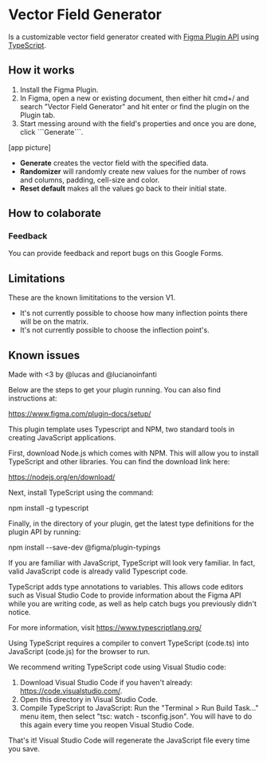 <h1> Vector Field Generator</h1>
Is a customizable vector field generator created with <a href="https://www.figma.com/plugin-docs/intro/">Figma Plugin API</a> using <a href="https://www.typescriptlang.org/">TypeScript</a>.
 
<h2> How it works</h2>
<ol>
<li>Install the Figma Plugin.</li>
<li>In Figma, open a new or existing document, then either hit cmd+/ and search "Vector Field Generator" and hit enter or find the plugin on the Plugin tab.</li>
<li>Start messing around with the field's properties and once you are done, click  ```Generate```.</li>
</ol>

[app picture]

<ul> 
<li><b>Generate</b> creates the vector field with the specified data.</li>
<li><b>Randomizer</b> will randomly create new values for the number of rows and columns, padding, cell-size and color.</li>
<li><b>Reset default</b> makes all the values go back to their initial state.</li>
</ul>

<h2>How to colaborate</h2>

<h3>Feedback</h3>
You can provide feedback and report bugs on this <a hre="#">Google Forms</a>.
<h3></h3>

<h2>Limitations</h2>
These are the known limititations to the version V1.
<ul> 
<li>It's not currently possible to choose how many inflection points there will be on the matrix.</li>
<li>It's not currently possible to choose the inflection point's.</li>
</ul>

<h2>Known issues</h2>



Made with <3 by @lucas and @lucianoinfanti




Below are the steps to get your plugin running. You can also find instructions at:

  https://www.figma.com/plugin-docs/setup/

This plugin template uses Typescript and NPM, two standard tools in creating JavaScript applications.

First, download Node.js which comes with NPM. This will allow you to install TypeScript and other
libraries. You can find the download link here:

  https://nodejs.org/en/download/

Next, install TypeScript using the command:

  npm install -g typescript

Finally, in the directory of your plugin, get the latest type definitions for the plugin API by running:

  npm install --save-dev @figma/plugin-typings

If you are familiar with JavaScript, TypeScript will look very familiar. In fact, valid JavaScript code
is already valid Typescript code.

TypeScript adds type annotations to variables. This allows code editors such as Visual Studio Code
to provide information about the Figma API while you are writing code, as well as help catch bugs
you previously didn't notice.

For more information, visit https://www.typescriptlang.org/

Using TypeScript requires a compiler to convert TypeScript (code.ts) into JavaScript (code.js)
for the browser to run.

We recommend writing TypeScript code using Visual Studio code:

1. Download Visual Studio Code if you haven't already: https://code.visualstudio.com/.
2. Open this directory in Visual Studio Code.
3. Compile TypeScript to JavaScript: Run the "Terminal > Run Build Task..." menu item,
    then select "tsc: watch - tsconfig.json". You will have to do this again every time
    you reopen Visual Studio Code.

That's it! Visual Studio Code will regenerate the JavaScript file every time you save.
